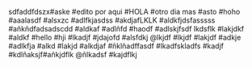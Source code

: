 sdfaddfdszx#aske
#edito por aqui
#HOLA
#otro dia mas
#asto
#hoho
#aaalasdf
#alsxzc
#adlfkjasdss
#akdjafLKLK
#aldkfjdsfasssss
#añkñdfadsadscdd
#aldkaf
#adlñfd
#haodf
#adlskjfsdf
lkdsflk
#lakjdkf
#aldkf
#hello
#hji
#lkadjf
#jdajofd
#alsfdkj
@lkjdf
#lkjdf
#lakjdf
#adkje
#adlkfja
#alkd
#lakjd
#alkdjaf
#ñklñadffasdf
#lkadfskladfs
#kadjf
#kdlñaksjf#añkjdflk
@ñlkadsf
#kajdflkj
